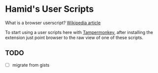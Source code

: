 # Hamid's User Scripts

What is a browser userscript? [Wikipedia article](https://en.wikipedia.org/wiki/Userscript)

To start using a user scripts here with [Tampermonkey](https://www.tampermonkey.net/),
after installing the extension just point browser to the raw view of one of these scripts.

## TODO
- [ ] migrate from gists
